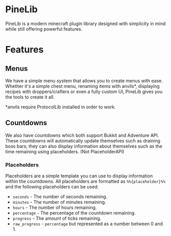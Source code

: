 # PineLib
PineLib is a modern minecraft plugin library designed with simplicity in mind while still offering powerful features.

# Features
## Menus
We have a simple menu system that allows you to create menus with ease. Whether it's a simple chest menu, renaming items with anvils*, displaying recipes with droppers/crafters or even a fully custom UI, PineLib gives you the tools to create it all.

*anvils require ProtocolLib installed in order to work.

## Countdowns
We also have countdowns which both support Bukkit and Adventure API. These countdowns will automatically update themselves such as draining boss bars; they can also display information about themselves such as the time remaining using placeholders. (Not PlaceholderAPI)
### Placeholders
Placeholders are a simple template you can use to display information within the countdowns. All placeholders are formatted as `%%{placeholder}%%` and the following placeholders can be used:
- `seconds` - The number of seconds remaining.
- `minutes` - The number of minutes remaining.
- `hours` - The number of hours remaining.
- `percentage` - The percentage of the countdown remaining.
- `progress` - The amount of ticks remaining.
- `raw_progress` - `percentage` but represented as a number between 0 and 1.